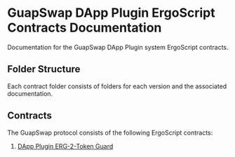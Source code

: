 # GuapSwap DApp Plugin ErgoScript Contracts Documentation

Documentation for the GuapSwap DApp Plugin system ErgoScript contracts.

## Folder Structure

Each contract folder consists of folders for each version and the associated documentation.

## Contracts

The GuapSwap protocol consists of the following ErgoScript contracts:
   
1. [DApp Plugin ERG-2-Token Guard](plugin_erg2token_guard/README.md)